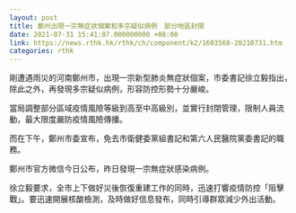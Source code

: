 ```yaml
---
layout: post
title: 鄭州出現一宗無症狀個案和多宗疑似病例　部分地區封閉
date: 2021-07-31 15:41:07.000000000 +08:00
link: https://news.rthk.hk/rthk/ch/component/k2/1603568-20210731.htm
categories: rthk
---
```


剛遭遇雨災的河南鄭州市，出現一宗新型肺炎無症狀個案，市委書記徐立毅指出，除此之外，再發現多宗疑似病例，形容防控形勢十分嚴峻。

當局調整部分區域疫情風險等級到高至中高級別，並實行封閉管理，限制人員流動，最大限度嚴防疫情風險傳播。

而在下午，鄭州市委宣布，免去市衛健委黨組書記和第六人民醫院黨委書記的職務。

鄭州市官方微信今日公布，昨日發現一宗無症狀感染病例。

徐立毅要求，全市上下做好災後恢復重建工作的同時，迅速打響疫情防控「阻擊戰」。要迅速開展核酸檢測，及時做好信息發布，同時引導群眾減少外出活動。

